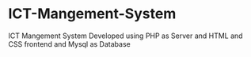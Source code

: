 # ICT-Mangement-System
ICT Mangement System Developed using PHP as Server and HTML and CSS frontend and Mysql as Database
